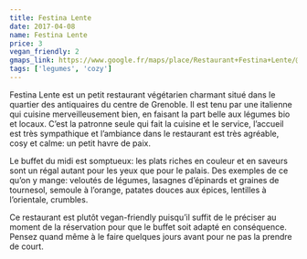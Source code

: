 ```yaml
---
title: Festina Lente
date: 2017-04-08
name: Festina Lente
price: 3
vegan_friendly: 2
gmaps_link: https://www.google.fr/maps/place/Restaurant+Festina+Lente/@45.19228,5.7295563,17z/data=!3m1!4b1!4m5!3m4!1s0x478af48ae777369f:0x9e62c34edbc6d123!8m2!3d45.19228!4d5.731745
tags: ['legumes', 'cozy']
---
```


Festina Lente est un petit restaurant végétarien charmant situé dans le quartier des antiquaires du centre de Grenoble. Il est tenu par une italienne qui cuisine merveilleusement bien, en faisant la part belle aux légumes bio et locaux. C’est la patronne seule qui fait la cuisine et le service, l’accueil est très sympathique  et l’ambiance dans le restaurant est très agréable, cosy et calme: un petit havre de paix.

Le buffet du midi est somptueux: les plats riches en couleur et en saveurs sont un régal autant pour les yeux que pour le palais. Des exemples de ce qu’on y mange: veloutés de légumes, lasagnes d’épinards et graines de tournesol, semoule à l’orange, patates douces aux épices, lentilles à l’orientale, crumbles.

Ce restaurant est plutôt vegan-friendly puisqu’il suffit de le préciser au moment de la réservation pour que le buffet soit adapté en conséquence. Pensez quand même à le faire quelques jours avant pour ne pas la prendre de court. 